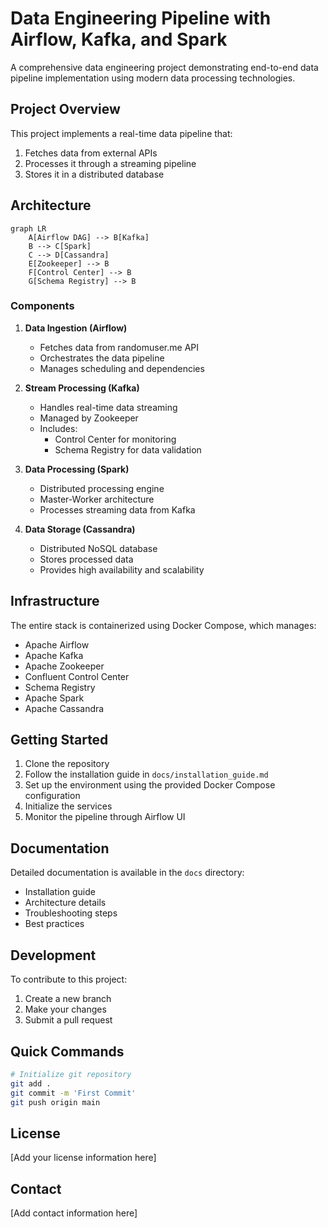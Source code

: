 # Data Engineering Pipeline with Airflow, Kafka, and Spark

A comprehensive data engineering project demonstrating end-to-end data pipeline implementation using modern data processing technologies.

## Project Overview

This project implements a real-time data pipeline that:
1. Fetches data from external APIs
2. Processes it through a streaming pipeline
3. Stores it in a distributed database

## Architecture

```mermaid
graph LR
    A[Airflow DAG] --> B[Kafka]
    B --> C[Spark]
    C --> D[Cassandra]
    E[Zookeeper] --> B
    F[Control Center] --> B
    G[Schema Registry] --> B
```

### Components

1. **Data Ingestion (Airflow)**
   - Fetches data from randomuser.me API
   - Orchestrates the data pipeline
   - Manages scheduling and dependencies

2. **Stream Processing (Kafka)**
   - Handles real-time data streaming
   - Managed by Zookeeper
   - Includes:
     - Control Center for monitoring
     - Schema Registry for data validation

3. **Data Processing (Spark)**
   - Distributed processing engine
   - Master-Worker architecture
   - Processes streaming data from Kafka

4. **Data Storage (Cassandra)**
   - Distributed NoSQL database
   - Stores processed data
   - Provides high availability and scalability

## Infrastructure

The entire stack is containerized using Docker Compose, which manages:
- Apache Airflow
- Apache Kafka
- Apache Zookeeper
- Confluent Control Center
- Schema Registry
- Apache Spark
- Apache Cassandra

## Getting Started

1. Clone the repository
2. Follow the installation guide in `docs/installation_guide.md`
3. Set up the environment using the provided Docker Compose configuration
4. Initialize the services
5. Monitor the pipeline through Airflow UI

## Documentation

Detailed documentation is available in the `docs` directory:
- Installation guide
- Architecture details
- Troubleshooting steps
- Best practices

## Development

To contribute to this project:
1. Create a new branch
2. Make your changes
3. Submit a pull request

## Quick Commands

```bash
# Initialize git repository
git add .
git commit -m 'First Commit'
git push origin main
```

## License

[Add your license information here]

## Contact

[Add contact information here]


